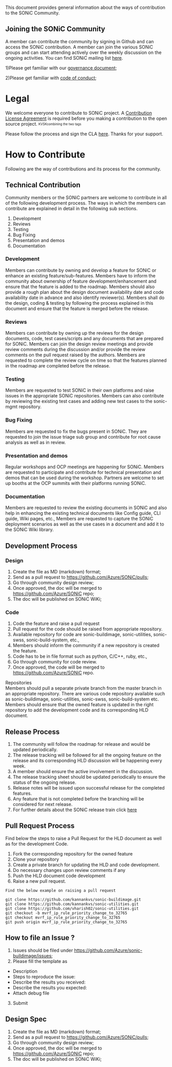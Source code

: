This document provides general information about the ways of contribution to the SONiC Community.
## Joining the SONiC Community
 A member can contribute the community by signing in Github and can access the SONiC contribution. A member can join the various SONiC groups
 and can start attending actively over the weekly discussion on the ongoing activities. You can find SONiC mailing list [here](https://azure.github.io/SONiC/contact.html).

1)Please get familiar with our [governance document](https://github.com/Azure/SONiC/blob/master/governance.md);

2)Please get familiar with [code of conduct](https://github.com/Azure/SONiC/blob/master/CODE_OF_CONDUCT.md);

# Legal
We welcome everyone to contribute to SONiC project. A [Contribution License Agreement](https://www.1eswiki.com/wiki/Automating_Contribution_License_Agreements) is required before you making a contribution to the open source project. 
<sub><sup>KVSKcombining the two tags</sup></sub>

Please follow the process and sign the CLA [here](https://cla.microsoft.com). Thanks for your support.


# How to Contribute
Following are the way of contributions and its process for the community.
## Technical Contribution
 Community members or the SONiC partners are welcome to contribute in all of the following development process. The ways in which the members can contribute are explained in detail in the following sub sections.
 1. Development
 2. Reviews
 3. Testing 
 4. Bug Fixing 
 5. Presentation and demos
 6. Documentation
  
### Development                    
Members can contribute by owning and develop a feature for SONiC or enhance an existing feature/sub-features. Members have to inform the community about ownership of feature development/enhancement and ensure that the feature is added to the roadmap. Members should also provide a rough plan about the design document availability date and code availability date in advance and also identify reviewer(s). Members shall do the design, coding & testing by following the process explained in this document and ensure that the feature is merged before the release. 
              
### Reviews
Members can contribute by owning up the reviews for the design documents, code, test cases/scripts and any documents that are prepared for SONiC. Members can join the design review meetings and provide review comments during the discussion and/or provide the review comments on the pull request raised by the authors. Members are requested to complete the review cycle on time so that the features planned in the roadmap are completed before the release.

### Testing
Members are requested to test SONiC in their own platforms and raise issues in the appropriate SONiC repositories. Members can also contribute by reviewing the existing test cases and adding new test cases to the sonic-mgmt repository.                                    

### Bug Fixing
Members are requested to fix the bugs present in SONiC. They are requested to join the issue triage sub group and contribute for root cause analysis as well as in review. 

### Presentation and demos
Regular workshops and OCP meetings are happening for SONiC. Members are requested to participate and contribute for technical presentation and demos that can be used during the workshop. 
Partners are welcome to set up booths at the OCP summits with their platforms running SONiC. 

### Documentation
Members are requested to review the existing documents in SONiC and also help in enhancing the existing technical documents like Config guide, CLI  guide, Wiki pages, etc., 
Members are requested to capture the SONiC deployment scenarios as well as the use cases in a document and add it to the SONiC Wiki library.

## Development Process

### Design
1. Create the file as MD (markdown) format;
2. Send as a pull request to https://github.com/Azure/SONiC/pulls;
3. Go through community design review;
4. Once approved, the doc will be merged to https://github.com/Azure/SONiC repo;
5. The doc will be published on SONiC WiKi;

###  Code
1. Code the feature and raise a pull request
2. Pull request for the code should be raised from appropriate repository.
3. Available repository for code are sonic-buildimage, sonic-utilities, sonic-swss, sonic-build-system, etc.,
4. Members should inform the community if a new repository is created the feature.
5. Code has to be in file format such as python, C/C++, ruby, etc.,
6. Go through community for code review.
7. Once approved, the code will be merged to https://github.com/Azure/SONiC repo.

Repositories  
Members should pull a separate private branch from the master branch in an appropriate repository. There are various code repository available such as sonic-buildimage, sonic-utilities, sonic-swss, sonic-build-system etc. Members should ensure that the owned feature is updated in  the right repository to add the development code and its corresponding HLD document.

## Release Process 
1. The community will follow the roadmap for release and would be updated periodically. 
2. The release tracking will be followed for all the ongoing feature on the release and its corresponding HLD discussion will be happening every week. 
3. A member should ensure the active involvement in the discussion. 
4. The release tracking sheet should be updated periodically to ensure the status of the ongoing release. 
5. Release notes will be issued upon successful release for the completed features.
6. Any feature that is not completed before the branching will be considered for next release.
7. For further details about the SONiC release train click [here](https://github.com/Azure/SONiC/blob/master/doc/release_train.md)

## Pull Request Process
Find below the steps to raise a Pull Request for the HLD document as well as for the development Code.
1. Fork the corresponding repository for the owned feature
2. Clone your repository 
3. Create a private branch for updating the HLD and code development.
4. Do necessary changes upon review comments if any
5. Push the HLD document code development 
6. Raise a new pull request.
```
Find the below example on raising a pull request

git clone https://github.com/kannankvs/sonic-buildimage.git	 	 
git clone https://github.com/kannankvs/sonic-utilities.git	 	 
git clone https://github.com/vharish02/sonic-utilities.git	 	 
git checkout -b mvrf_ip_rule_priority_change_to_32765	
git checkout mvrf_ip_rule_priority_change_to_32765	 
git push origin mvrf_ip_rule_priority_change_to_32765	 	 

```

## How to file an Issue ?
1. Issues should be filed under https://github.com/Azure/sonic-buildimage/issues;
2. Please fill the template as 
- Description
- Steps to reproduce the issue:
- Describe the results you received:
- Describe the results you expected:
- Attach debug file
3. Submit

## Design Spec
1. Create the file as MD (markdown) format;
2. Send as a pull request to https://github.com/Azure/SONiC/pulls;
3. Go through community design review;
4. Once approved, the doc will be merged to https://github.com/Azure/SONiC repo;
5. The doc will be published on SONiC WiKi;

